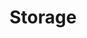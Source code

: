 ---
docType: "Chapter"
title: "Storage"
description: "Persistent storage solutions"
courseTitle: "Storage"
weight: 8
banner: "/98e16360-a366-4b78-8e0a-031da07fdacb/images/storage.png"
---